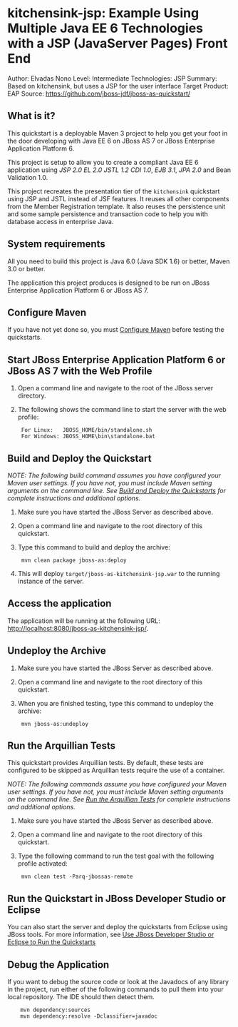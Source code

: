 kitchensink-jsp: Example Using Multiple Java EE 6 Technologies with a JSP (JavaServer Pages) Front End
======================================================================================================
Author: Elvadas Nono
Level: Intermediate
Technologies: JSP
Summary: Based on kitchensink, but uses a JSP for the user interface
Target Product: EAP
Source: <https://github.com/jboss-jdf/jboss-as-quickstart/>

What is it?
-----------

This quickstart is a deployable Maven 3 project to help you get your foot in the door developing with Java EE 6 on JBoss AS 7 or JBoss Enterprise Application Platform 6. 

This project is setup to allow you to create a compliant Java EE 6 application using *JSP 2.0* *EL 2.0* *JSTL 1.2* *CDI 1.0*, *EJB 3.1*, *JPA 2.0* and Bean Validation 1.0. 

This project recreates the presentation tier of the `kitchensink` quickstart using JSP and JSTL instead of JSF features. It reuses all other components from the Member Registration template. It also reuses the persistence unit and some sample persistence and transaction code to help you with database access in enterprise Java. 

System requirements
-------------------

All you need to build this project is Java 6.0 (Java SDK 1.6) or better, Maven 3.0 or better.

The application this project produces is designed to be run on JBoss Enterprise Application Platform 6 or JBoss AS 7. 

 
Configure Maven
---------------

If you have not yet done so, you must [Configure Maven](../README.md#configure-maven) before testing the quickstarts.


Start JBoss Enterprise Application Platform 6 or JBoss AS 7 with the Web Profile
-------------------------

1. Open a command line and navigate to the root of the JBoss server directory.
2. The following shows the command line to start the server with the web profile:

        For Linux:   JBOSS_HOME/bin/standalone.sh
        For Windows: JBOSS_HOME\bin\standalone.bat

 
Build and Deploy the Quickstart
-------------------------

_NOTE: The following build command assumes you have configured your Maven user settings. If you have not, you must include Maven setting arguments on the command line. See [Build and Deploy the Quickstarts](../README.md#build-and-deploy-the-quickstarts) for complete instructions and additional options._

1. Make sure you have started the JBoss Server as described above.
2. Open a command line and navigate to the root directory of this quickstart.
3. Type this command to build and deploy the archive:

        mvn clean package jboss-as:deploy

4. This will deploy `target/jboss-as-kitchensink-jsp.war` to the running instance of the server.

Access the application 
---------------------

The application will be running at the following URL: <http://localhost:8080/jboss-as-kitchensink-jsp/>.


Undeploy the Archive
--------------------

1. Make sure you have started the JBoss Server as described above.
2. Open a command line and navigate to the root directory of this quickstart.
3. When you are finished testing, type this command to undeploy the archive:

        mvn jboss-as:undeploy


Run the Arquillian Tests 
-------------------------

This quickstart provides Arquillian tests. By default, these tests are configured to be skipped as Arquillian tests require the use of a container. 

_NOTE: The following commands assume you have configured your Maven user settings. If you have not, you must include Maven setting arguments on the command line. See [Run the Arquillian Tests](../README.md#run-the-arquillian-tests) for complete instructions and additional options._

1. Make sure you have started the JBoss Server as described above.
2. Open a command line and navigate to the root directory of this quickstart.
3. Type the following command to run the test goal with the following profile activated:

        mvn clean test -Parq-jbossas-remote 


Run the Quickstart in JBoss Developer Studio or Eclipse
-------------------------------------
You can also start the server and deploy the quickstarts from Eclipse using JBoss tools. For more information, see [Use JBoss Developer Studio or Eclipse to Run the Quickstarts](../README.md#use-jboss-developer-studio-or-eclipse-to-run-the-quickstarts) 


Debug the Application
------------------------------------

If you want to debug the source code or look at the Javadocs of any library in the project, run either of the following commands to pull them into your local repository. The IDE should then detect them.

        mvn dependency:sources
        mvn dependency:resolve -Dclassifier=javadoc

